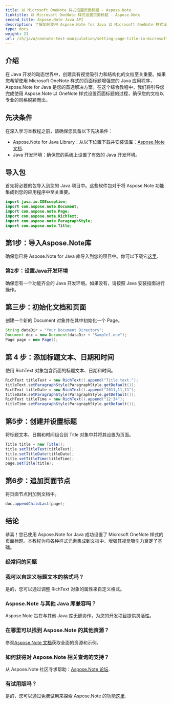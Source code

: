 ```yaml
---
title: 以 Microsoft OneNote 样式设置页面标题 - Aspose.Note
linktitle: 以 Microsoft OneNote 样式设置页面标题 - Aspose.Note
second_title: Aspose.Note Java API
description: 了解如何使用 Aspose.Note for Java 以 Microsoft OneNote 样式设置页面标题。通过专业的格式来提升您的 Java 文档。
type: docs
weight: 23
url: /zh/java/onenote-text-manipulation/setting-page-title-in-microsoft-onenote-style/
---
```

## 介绍
在 Java 开发的动态世界中，创建具有视觉吸引力和结构化的文档至关重要。如果您希望使用 Microsoft OneNote 样式的页面标题增强您的 Java 应用程序，Aspose.Note for Java 是您的首选解决方案。在这个综合教程中，我们将引导您完成使用 Aspose.Note 以 OneNote 样式设置页面标题的过程，确保您的文档以专业的风格脱颖而出。
## 先决条件
在深入学习本教程之前，请确保您具备以下先决条件：
-  Aspose.Note for Java Library：从以下位置下载并安装该库：[Aspose.Note 文档](https://reference.aspose.com/note/java/).
- Java 开发环境：确保您的系统上设置了有效的 Java 开发环境。
## 导入包
首先将必要的包导入到您的 Java 项目中。这些软件包对于将 Aspose.Note 功能集成到您的应用程序中至关重要。
```java
import java.io.IOException;
import com.aspose.note.Document;
import com.aspose.note.Page;
import com.aspose.note.RichText;
import com.aspose.note.ParagraphStyle;
import com.aspose.note.Title;
```
## 第1步：导入Aspose.Note库
确保您已将 Aspose.Note for Java 库导入到您的项目中。你可以下载它[这里](https://releases.aspose.com/note/java/).
### 第2步：设置Java开发环境
确保您有一个功能齐全的 Java 开发环境。如果没有，请按照 Java 安装指南进行操作。
## 第三步：初始化文档和页面
创建一个新的 Document 对象并在其中初始化一个 Page。
```java
String dataDir = "Your Document Directory";
Document doc = new Document(dataDir + "Sample1.one");
Page page = new Page();
```
## 第 4 步：添加标题文本、日期和时间
使用 RichText 对象包含页面的标题文本、日期和时间。
```java
RichText titleText = new RichText().append("Title text.");
titleText.setParagraphStyle(ParagraphStyle.getDefault());
RichText titleDate = new RichText().append("2011,11,11");
titleDate.setParagraphStyle(ParagraphStyle.getDefault());
RichText titleTime = new RichText().append("12:34");
titleTime.setParagraphStyle(ParagraphStyle.getDefault());
```
## 第5步：创建并设置标题
将标题文本、日期和时间组合到 Title 对象中并将其设置为页面。
```java
Title title = new Title();
title.setTitleText(titleText);
title.setTitleDate(titleDate);
title.setTitleTime(titleTime);
page.setTitle(title);
```
## 第6步：追加页面节点
将页面节点附加到文档中。
```java
doc.appendChildLast(page);
```

## 结论
恭喜！您已使用 Aspose.Note for Java 成功设置了 Microsoft OneNote 样式的页面标题。本教程为将各种样式元素集成到文档中、增强其视觉吸引力奠定了基础。
### 经常问的问题
### 我可以自定义标题文本的格式吗？
是的，您可以通过调整 RichText 对象的属性来自定义格式。
### Aspose.Note 与其他 Java 库兼容吗？
Aspose.Note 旨在与其他 Java 库无缝协作，为您的开发项目提供灵活性。
### 在哪里可以找到 Aspose.Note 的其他资源？
参观[Aspose.Note 文档](https://reference.aspose.com/note/java/)获取全面的资源和示例。
### 如何获得对 Aspose.Note 相关查询的支持？
从 Aspose.Note 社区寻求帮助：[Aspose.Note 论坛](https://forum.aspose.com/c/note/28).
### 有试用版吗？
是的，您可以通过免费试用来探索 Aspose.Note 的功能[这里](https://releases.aspose.com/).